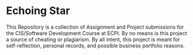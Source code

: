 <h1>Echoing Star</h1>
This Repository is a collection of Assignment and Project submissions for the CIS/Software Development Course at ECPI. By no means is this project a source of cheating or plagiarism. By all intent, this project is meant for self-reflection, personal records, and possible business portfolio reasons.
